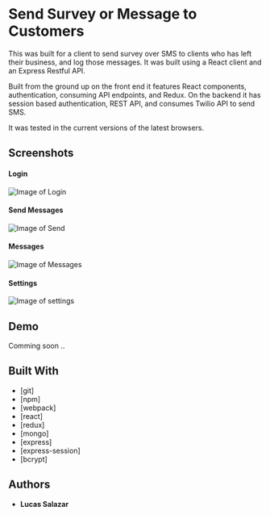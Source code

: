 # Send Survey or Message to Customers

This was built for a client to send survey over SMS to clients who has left their business, and log those messages.  It was built using a React client and an Express Restful API.  

Built from the ground up on the front end it features React components, authentication, consuming API endpoints, and Redux. On the backend it has session based authentication, REST API, and consumes Twilio API to send SMS.

It was tested in the current versions of the latest browsers.

## Screenshots

#### Login

![Image of Login](https://drive.google.com/uc?export=view&id=1jVg1xai0jTWwa1knrU_L1a-WalZjjjy4)

#### Send Messages

![Image of Send](https://drive.google.com/uc?export=view&id=1Wn_4j8MchZAkFCi4jAX2BRwOez-FPTOt)

#### Messages

![Image of Messages](https://drive.google.com/uc?export=view&id=1ELb_cFOuD4WBEdP2iQCjsM3r-RWuuSZW)

#### Settings

![Image of settings](https://drive.google.com/uc?export=view&id=1Zj3EWugURdyNfuEPt4zLg5zOR-IM8-Xf)


## Demo

Comming soon ..

## Built With

* [git]
* [npm]
* [webpack]
* [react]
* [redux]
* [mongo]
* [express]
* [express-session]
* [bcrypt]

## Authors

* **Lucas Salazar**
